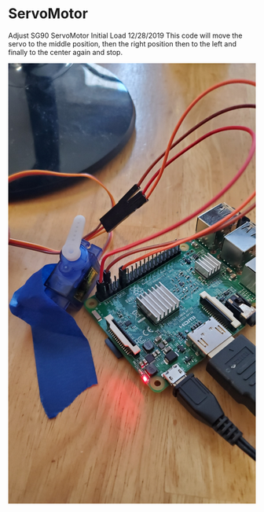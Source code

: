 # ServoMotor
Adjust SG90 ServoMotor
Initial Load 12/28/2019
This code will move the servo to the middle position, then the right position 
then to the left and finally to the center again and stop.

![show connection](/images/ServoConnection.jpg)
